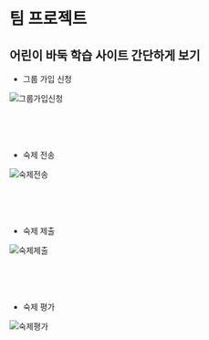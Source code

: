 <h1>팀 프로젝트</h1>
<h2>어린이 바둑 학습 사이트 간단하게 보기</h2>

- 그룹 가입 신청 

![그룹가입신청](https://github.com/sdgbkdfl/sdgbkdfl/assets/127763750/2724b6c2-177d-4c04-8821-826c445d0ec4)

<br>
<br>
<br>

- 숙제 전송
  
![숙제전송](https://github.com/sdgbkdfl/sdgbkdfl/assets/127763750/42ef5628-b619-46d1-a4e4-86bf01cc9090)

<br>
<br>
<br>


- 숙제 제출
  
![숙제제출](https://github.com/sdgbkdfl/sdgbkdfl/assets/127763750/5a308a3d-6173-481f-b7a2-01c7835b1e0e)

  
<br>
<br>
<br>


- 숙제 평가

![숙제평가](https://github.com/sdgbkdfl/sdgbkdfl/assets/127763750/19fa1f35-d0c0-482c-af29-03e36ca739e9)
